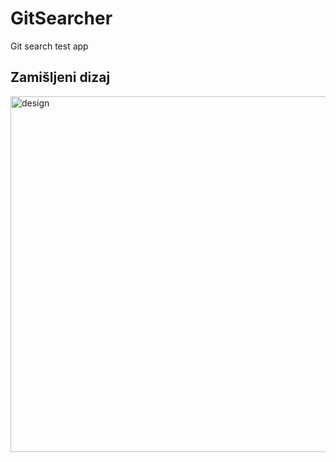 # GitSearcher
Git search test app

## Zamišljeni dizaj

<img width="569" alt="design" src="https://user-images.githubusercontent.com/61595425/152704699-4a4b0990-b483-443e-aad4-e808ec7032d4.png">
